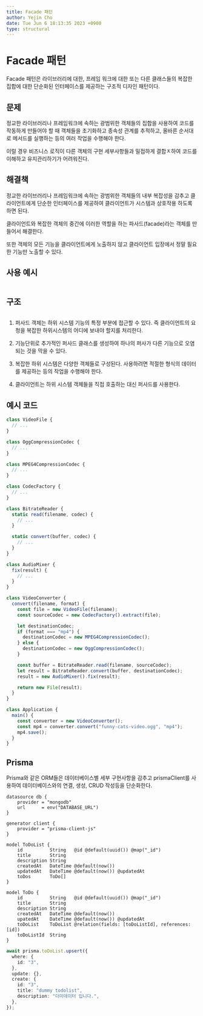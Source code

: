 ```yaml
---
title: Facade 패턴
author: Yejin Cho
date: Tue Jun 6 18:13:35 2023 +0900
type: structural
---
```

# Facade 패턴

Facade 패턴은 라이브러리에 대한, 프레임 워크에 대한 또는 다른 클래스들의 복잡한 집합에 대한 단순화된 인터페이스를 제공하는 구조적 디자인 패턴이다.

## 문제

정교한 라이브러리나 프레임워크에 속하는 광범위한 객체들의 집합을 사용하여 코드를 작동하게 만들어야 할 때 객체들을 초기화하고 종속성 관계를 추적하고, 올바른 순서대로 메서드를 실행하는 등의 여러 작업을 수행해야 한다.

이럴 경우 비즈니스 로직이 다른 객체의 구현 세부사항들과 밀접하게 결합ㅈ하여 코드를 이해하고 유지관리하기가 어려워진다.

## 해결책

정교한 라이브러리나 프레임워크에 속하는 광범위한 객체들의 내부 복잡성을 감추고 클라이언트에게 단순한 인터페이스를 제공하여 클라이언트가 시스템과 상호작용 하도록 하면 된다.

클라이언트와 복잡한 객체의 중간에 이러한 역할을 하는 파사드(facade)라는 객체를 만들어서 해결한다.

또한 객체의 모든 기능을 클라이언트에게 노출하지 않고 클라이언트 입장에서 정말 필요한 기능만 노출할 수 있다.

## 사용 예시

<img src='https://refactoring.guru/images/patterns/diagrams/facade/live-example-ko-2x.png' alt=''>

## 구조

<img src="https://refactoring.guru/images/patterns/diagrams/facade/structure-indexed-2x.png" alt="">

1. 퍼사드 객체는 하위 시스템 기능의 특정 부분에 접근할 수 있다. 즉 클라이언트의 요청을 복잡한 하위시스템의 어디에 보내야 할지를 처리한다.

2. 기능단위로 추가적인 퍼사드 클래스를 생성하여 하나의 퍼사가 다른 기능으로 오염되는 것을 막을 수 있다.

3. 복잡한 하위 시스템은 다양한 객체들로 구성된다. 사용하려면 적절한 형식의 데이터를 제공하는 등의 작업을 수행해야 한다.

4. 클라이언트는 하위 시스템 객체들을 직접 호출하는 대신 퍼사드를 사용한다.

## 예시 코드

```js
class VideoFile {
  // ...
}

class OggCompressionCodec {
  // ...
}

class MPEG4CompressionCodec {
  // ...
}

class CodecFactory {
  // ...
}

class BitrateReader {
  static read(filename, codec) {
    // ...
  }

  static convert(buffer, codec) {
    // ...
  }
}

class AudioMixer {
  fix(result) {
    // ...
  }
}

class VideoConverter {
  convert(filename, format) {
    const file = new VideoFile(filename);
    const sourceCodec = new CodecFactory().extract(file);

    let destinationCodec;
    if (format === "mp4") {
      destinationCodec = new MPEG4CompressionCodec();
    } else {
      destinationCodec = new OggCompressionCodec();
    }

    const buffer = BitrateReader.read(filename, sourceCodec);
    let result = BitrateReader.convert(buffer, destinationCodec);
    result = new AudioMixer().fix(result);

    return new File(result);
  }
}

class Application {
  main() {
    const converter = new VideoConverter();
    const mp4 = converter.convert("funny-cats-video.ogg", "mp4");
    mp4.save();
  }
}
```

## Prisma

Prisma와 같은 ORM들은 데이터베이스별 세부 구현사항을 감추고 prismaClient를 사용하여 데이터베이스와의 연결, 생성, CRUD 작성등을 단순화한다.

```prisma
datasource db {
    provider = "mongodb"
    url      = env("DATABASE_URL")
}

generator client {
    provider = "prisma-client-js"
}

model ToDoList {
    id          String   @id @default(uuid()) @map("_id")
    title       String
    description String
    createdAt   DateTime @default(now())
    updatedAt   DateTime @default(now()) @updatedAt
    toDos       ToDo[]
}

model ToDo {
    id          String   @id @default(uuid()) @map("_id")
    title       String
    description String
    createdAt   DateTime @default(now())
    upatedAt    DateTime @default(now()) @updatedAt
    toDoList    ToDoList @relation(fields: [toDoListId], references: [id])
    toDoListId  String
}
```

```ts
await prisma.toDoList.upsert({
  where: {
    id: "3",
  },
  update: {},
  create: {
    id: "3",
    title: "dummy todolist",
    description: "더미데이터 입니다.",
  },
});
```
